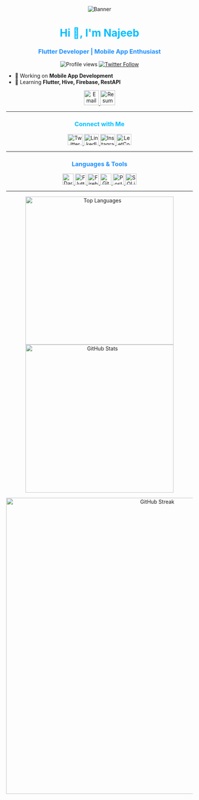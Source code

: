 <!-- Banner Image -->
<p align="center">
  <img src="https://via.placeholder.com/800x200/000000/00bfff?text=Welcome+to+Najeeb's+Profile" alt="Banner" />
</p>

<!-- Intro Section -->
<h1 align="center" style="color:#00bfff;">Hi 👋, I'm Najeeb</h1>
<h3 align="center" style="color:#1e90ff;">Flutter Developer | Mobile App Enthusiast</h3>

<!-- Profile Views and Twitter Follow -->
<p align="center">
  <img src="https://komarev.com/ghpvc/?username=najeebnaju512&label=Profile%20views&color=1e90ff&style=flat" alt="Profile views" />
  <a href="https://twitter.com/najeebnaju512" target="blank">
    <img src="https://img.shields.io/twitter/follow/najeebnaju512?logo=twitter&style=for-the-badge&labelColor=1e90ff&color=000000" alt="Twitter Follow" />
  </a>
</p>

<!-- Quick Overview -->
- 🔭 Working on **Mobile App Development**  
- 🌱 Learning **Flutter, Hive, Firebase, RestAPI**

<!-- Email and Resume with Icons -->
<p align="center">
  <a href="mailto:najeebnaju512@gmail.com" target="_blank">
    <img src="https://img.icons8.com/fluency/48/000000/email.png" alt="Email" width="40" height="40" />
  </a>
  <a href="https://drive.google.com/file/d/1oG1tXrj1Mct4_RQxjhygn3KDtUwlSjE2/view" target="_blank">
    <img src="https://img.icons8.com/fluency/48/000000/resume.png" alt="Resume" width="40" height="40" />
  </a>
</p>

---

<!-- Social Links -->
<h3 align="center" style="color:#00bfff;">Connect with Me</h3>
<p align="center">
  <a href="https://twitter.com/najeebnaju512" target="blank">
    <img src="https://raw.githubusercontent.com/rahuldkjain/github-profile-readme-generator/master/src/images/icons/Social/twitter.svg" alt="Twitter" height="30" width="40" />
  </a>
  <a href="https://linkedin.com/in/muhammednajeebay" target="blank">
    <img src="https://raw.githubusercontent.com/rahuldkjain/github-profile-readme-generator/master/src/images/icons/Social/linked-in-alt.svg" alt="LinkedIn" height="30" width="40" />
  </a>
  <a href="https://instagram.com/am_neji" target="blank">
    <img src="https://raw.githubusercontent.com/rahuldkjain/github-profile-readme-generator/master/src/images/icons/Social/instagram.svg" alt="Instagram" height="30" width="40" />
  </a>
  <a href="https://www.leetcode.com/najeebnaju512" target="blank">
    <img src="https://raw.githubusercontent.com/rahuldkjain/github-profile-readme-generator/master/src/images/icons/Social/leet-code.svg" alt="LeetCode" height="30" width="40" />
  </a>
</p>

---

<!-- Languages & Tools -->
<h3 align="center" style="color:#1e90ff;">Languages & Tools</h3>
<p align="center">
  <a href="https://dart.dev" target="_blank" rel="noreferrer">
    <img src="https://www.vectorlogo.zone/logos/dartlang/dartlang-icon.svg" alt="Dart" width="30" height="30" />
  </a>
  <a href="https://flutter.dev" target="_blank" rel="noreferrer">
    <img src="https://www.vectorlogo.zone/logos/flutterio/flutterio-icon.svg" alt="Flutter" width="30" height="30" />
  </a>
  <a href="https://firebase.google.com/" target="_blank" rel="noreferrer">
    <img src="https://www.vectorlogo.zone/logos/firebase/firebase-icon.svg" alt="Firebase" width="30" height="30" />
  </a>
  <a href="https://git-scm.com/" target="_blank" rel="noreferrer">
    <img src="https://www.vectorlogo.zone/logos/git-scm/git-scm-icon.svg" alt="Git" width="30" height="30" />
  </a>
  <a href="https://postman.com" target="_blank" rel="noreferrer">
    <img src="https://www.vectorlogo.zone/logos/getpostman/getpostman-icon.svg" alt="Postman" width="30" height="30" />
  </a>
  <a href="https://www.sqlite.org/" target="_blank" rel="noreferrer">
    <img src="https://www.vectorlogo.zone/logos/sqlite/sqlite-icon.svg" alt="SQLite" width="30" height="30" />
  </a>
</p>

---

<!-- GitHub Stats & Streak -->
<p align="center">
  <img src="https://github-readme-stats.vercel.app/api/top-langs?username=najeebnaju512&show_icons=true&locale=en&layout=compact&theme=dark&bg_color=000000&title_color=00bfff&text_color=ffffff" alt="Top Languages" width="400"/>
  <img src="https://github-readme-stats.vercel.app/api?username=najeebnaju512&show_icons=true&locale=en&theme=dark&bg_color=000000&title_color=1e90ff&text_color=ffffff" alt="GitHub Stats" width="400"/>
</p>
<p align="center">
  <img src="https://github-readme-streak-stats.herokuapp.com/?user=najeebnaju512&theme=dark&background=000000&border=00bfff&stroke=00bfff&ring=1e90ff&fire=1e90ff&currStreakNum=00bfff&sideNums=00bfff&currStreakLabel=ffffff&sideLabels=ffffff" alt="GitHub Streak" width="800"/>
</p>
